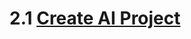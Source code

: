 # 2.1 [Create AI Project](https://learn.microsoft.com/en-us/azure/ai-studio/tutorials/copilot-sdk-create-resources?tabs=macos#create-a-project)
